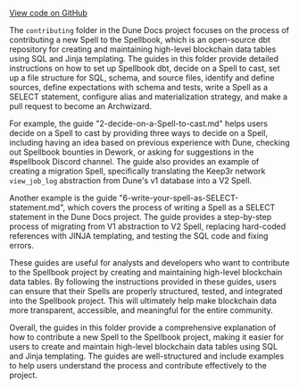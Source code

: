 [View code on GitHub](https://dune.com/.autodoc/docs/json/docs/data-tables/spellbook/contributing)

The `contributing` folder in the Dune Docs project focuses on the process of contributing a new Spell to the Spellbook, which is an open-source dbt repository for creating and maintaining high-level blockchain data tables using SQL and Jinja templating. The guides in this folder provide detailed instructions on how to set up Spellbook dbt, decide on a Spell to cast, set up a file structure for SQL, schema, and source files, identify and define sources, define expectations with schema and tests, write a Spell as a SELECT statement, configure alias and materialization strategy, and make a pull request to become an Archwizard.

For example, the guide "2-decide-on-a-Spell-to-cast.md" helps users decide on a Spell to cast by providing three ways to decide on a Spell, including having an idea based on previous experience with Dune, checking out Spellbook bounties in Dework, or asking for suggestions in the #spellbook Discord channel. The guide also provides an example of creating a migration Spell, specifically translating the Keep3r network `view_job_log` abstraction from Dune's v1 database into a V2 Spell.

Another example is the guide "6-write-your-spell-as-SELECT-statement.md", which covers the process of writing a Spell as a SELECT statement in the Dune Docs project. The guide provides a step-by-step process of migrating from V1 abstraction to V2 Spell, replacing hard-coded references with JINJA templating, and testing the SQL code and fixing errors.

These guides are useful for analysts and developers who want to contribute to the Spellbook project by creating and maintaining high-level blockchain data tables. By following the instructions provided in these guides, users can ensure that their Spells are properly structured, tested, and integrated into the Spellbook project. This will ultimately help make blockchain data more transparent, accessible, and meaningful for the entire community.

Overall, the guides in this folder provide a comprehensive explanation of how to contribute a new Spell to the Spellbook project, making it easier for users to create and maintain high-level blockchain data tables using SQL and Jinja templating. The guides are well-structured and include examples to help users understand the process and contribute effectively to the project.
